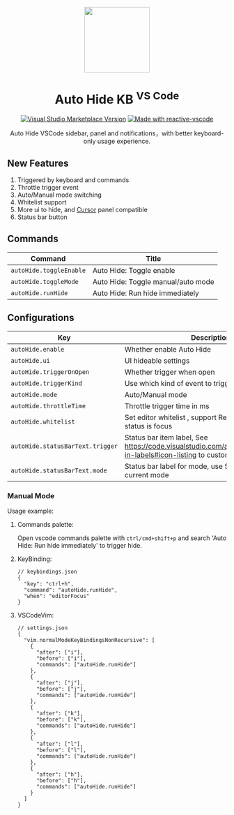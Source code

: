 <p align="center">
<img  src="https://github.com/kvoon3/vscode-autohide-kb/blob/master/res/icon.png?raw=true" height="150" />
</p>

<h1 align="center">Auto Hide KB <sup>VS Code</sup></h1>

<p align="center">
<a href="https://marketplace.visualstudio.com/items?itemName=kevin-kwong.vscode-autohide-keyboard" target="__blank"><img alt="Visual Studio Marketplace Version" src="https://img.shields.io/visual-studio-marketplace/v/kevin-kwong.vscode-autohide-keyboard?label=VS%20Code%20Marketplace&color=eee"></a>
<a href="https://kermanx.github.io/reactive-vscode/" target="__blank"><img src="https://img.shields.io/badge/made_with-reactive--vscode-%23eee?style=flat"  alt="Made with reactive-vscode" /></a>
</p>

<p align="center">
Auto Hide VSCode sidebar, panel and notifications，with better keyboard-only usage experience.
</p>

## New Features

1. Triggered by keyboard and commands
2. Throttle trigger event
3. Auto/Manual mode switching
4. Whitelist support
5. More ui to hide, and [Cursor](https://www.trycursor.com) panel compatible
6. Status bar button

## Commands

<!-- commands -->

| Command                 | Title                              |
| ----------------------- | ---------------------------------- |
| `autoHide.toggleEnable` | Auto Hide: Toggle enable           |
| `autoHide.toggleMode`   | Auto Hide: Toggle manual/auto mode |
| `autoHide.runHide`      | Auto Hide: Run hide immediately    |

<!-- commands -->

## Configurations

<!-- configs -->

| Key                              | Description                                                                                                            | Type            | Default                                                                                                    |
| -------------------------------- | ---------------------------------------------------------------------------------------------------------------------- | --------------- | ---------------------------------------------------------------------------------------------------------- |
| `autoHide.enable`                | Whether enable Auto Hide                                                                                               | `boolean`       | `true`                                                                                                     |
| `autoHide.ui`                    | UI hideable settings                                                                                                   | `object`        | `{"sidebar":true,"auxiliaryBar":true,"panel":true,"references":false,"notifications":true,"cursor":false}` |
| `autoHide.triggerOnOpen`         | Whether trigger when open                                                                                              | `boolean`       | `true`                                                                                                     |
| `autoHide.triggerKind`           | Use which kind of event to trigger hide                                                                                | `array`         | `["mouse","command","keyboard"]`                                                                           |
| `autoHide.mode`                  | Auto/Manual mode                                                                                                       | `string`        | `"auto"`                                                                                                   |
| `autoHide.throttleTime`          | Throttle trigger time in ms                                                                                            | `number`        | `500`                                                                                                      |
| `autoHide.whitelist`             | Set editor whitelist , support RegExp, default match status is focus                                                   | `array`         | `["git","output",{"match":"debug","status":["visible"]}]`                                                  |
| `autoHide.statusBarText.trigger` | Status bar item label, See https://code.visualstudio.com/api/references/icons-in-labels#icon-listing to customize icon | `string`        | `"$(eye-closed) Hide"`                                                                                     |
| `autoHide.statusBarText.mode`    | Status bar label for mode, use $(mode) to get current mode                                                             | `string,object` | `"--$(mode)--"`                                                                                            |

<!-- configs -->

### Manual Mode

Usage example:

1. Commands palette:

    Open vscode commands palette with `ctrl/cmd+shift+p` and search 'Auto Hide: Run hide immediately' to trigger hide.

2. KeyBinding:
    ```jsonc
    // keybindings.json
    {
      "key": "ctrl+h",
      "command": "autoHide.runHide",
      "when": "editorFocus"
    }
    ```

2. VSCodeVim:

    ```jsonc
    // settings.json
    {
      "vim.normalModeKeyBindingsNonRecursive": [
        {
          "after": ["i"],
          "before": ["i"],
          "commands": ["autoHide.runHide"]
        },
        {
          "after": ["j"],
          "before": ["j"],
          "commands": ["autoHide.runHide"]
        },
        {
          "after": ["k"],
          "before": ["k"],
          "commands": ["autoHide.runHide"]
        },
        {
          "after": ["l"],
          "before": ["l"],
          "commands": ["autoHide.runHide"]
        },
        {
          "after": ["h"],
          "before": ["h"],
          "commands": ["autoHide.runHide"]
        }
      ]
    }
    ```
